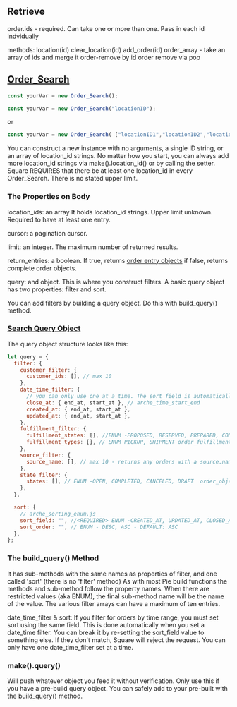 ## Retrieve

order.ids - required. Can take one or more than one. Pass in each id indvidually

methods:
location(id)
clear_location(id)
add_order(id)
order_array - take an array of ids and merge it
order-remove by id
order remove via pop

## [Order_Search](https://developer.squareup.com/reference/square/orders-api/search-orders)

```js
const yourVar = new Order_Search();
```

```js
const yourVar = new Order_Search("locationID");
```

or

```js
const yourVar = new Order_Search( ["locationID1","locationID2","locationID3","locationID4", ...] );
```

You can construct a new instance with no arguments, a single ID string, or an array of location_id strings.
No matter how you start, you can always add more location_id strings via make().location_id() or by calling the
setter. Square REQUIRES that there be at least one location_id in every Order_Search. There is no stated upper
limit.

### The Properties on Body

location_ids: an array
It holds location_id strings. Upper limit unknown. Required to have at least one entry.

cursor: a pagination cursor.

limit: an integer.
The maximum number of returned results.

return_entries: a boolean.
If true, returns [order entry objects](https://developer.squareup.com/reference/square/objects/OrderEntry)
if false, returns complete order objects.

query: and object.
This is where you construct filters. A basic query object has two properties: filter and sort.

You can add filters by building a query object. Do this with build_query() method.

### [Search Query Object](https://developer.squareup.com/reference/square/objects/SearchOrdersQuery)

The query object structure looks like this:

```js
let query = {
  filter: {
    customer_filter: {
      customer_ids: [], // max 10
    },
    date_time_filter: {
      // you can only use one at a time. The sort_field is automatically set to match to comply with Square's requirements.
      close_at: { end_at, start_at }, // arche_time_start_end
      created_at: { end_at, start_at },
      updated_at: { end_at, start_at },
    },
    fulfillment_filter: {
      fulfillment_states: [], //ENUM -PROPOSED, RESERVED, PREPARED, COMPLETED, CANCELED, FAILED  order_fulfillment_enum.js
      fulfillment_types: [], // ENUM PICKUP, SHIPMENT order_fulfillment_enum
    },
    source_filter: {
      source_name: [], // max 10 - returns any orders with a source.name that matches any of entries
    },
    state_filter: {
      states: [], // ENUM -OPEN, COMPLETED, CANCELED, DRAFT  order_object_enum.js
    },
  },

  sort: {
    // arche_sorting_enum.js
    sort_field: "", //<REQUIRED> ENUM -CREATED_AT, UPDATED_AT, CLOSED_AT -  - DEFAULT: CREATED_AT
    sort_order: "", // ENUM - DESC, ASC - DEFAULT: ASC
  },
};
```

### The build_query() Method

It has sub-methods with the same names as properties of filter, and one called 'sort' (there is no 'filter' method)
As with most Pie build functions the methods and sub-method follow the property names. When there are restricted values (aka ENUM),
the final sub-method name will be the name of the value. The various filter arrays can have a maximum of ten entries.

date_time_filter & sort:
If you filter for orders by time range, you must set sort using the same field. This is done automatically when you set a date_time filter.
You can break it by re-setting the sort_field value to something else. If they don't match, Square will reject the request. You can only
have one date_time_filter set at a time.

### make().query()

Will push whatever object you feed it without verification. Only use this if you have a pre-build query object. You can safely
add to your pre-built with the build_query() method.
